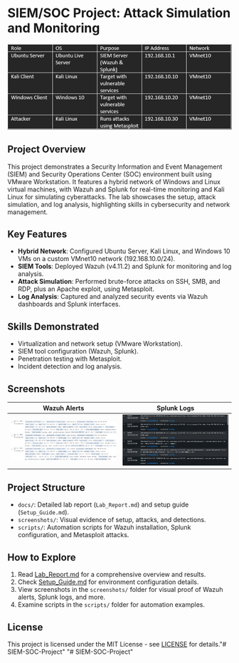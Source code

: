 # SIEM/SOC Project: Attack Simulation and Monitoring

![Network Diagram](docs/Network_Diagram.png)

## Project Overview
This project demonstrates a Security Information and Event Management (SIEM) and Security Operations Center (SOC) environment built using VMware Workstation. It features a hybrid network of Windows and Linux virtual machines, with Wazuh and Splunk for real-time monitoring and Kali Linux for simulating cyberattacks. The lab showcases the setup, attack simulation, and log analysis, highlighting skills in cybersecurity and network management.

## Key Features
- **Hybrid Network**: Configured Ubuntu Server, Kali Linux, and Windows 10 VMs on a custom VMnet10 network (192.168.10.0/24).
- **SIEM Tools**: Deployed Wazuh (v4.11.2) and Splunk for monitoring and log analysis.
- **Attack Simulation**: Performed brute-force attacks on SSH, SMB, and RDP, plus an Apache exploit, using Metasploit.
- **Log Analysis**: Captured and analyzed security events via Wazuh dashboards and Splunk interfaces.

## Skills Demonstrated
- Virtualization and network setup (VMware Workstation).
- SIEM tool configuration (Wazuh, Splunk).
- Penetration testing with Metasploit.
- Incident detection and log analysis.

## Screenshots
| Wazuh Alerts | Splunk Logs |
|--------------|-------------|
| ![Wazuh SSH Alert](docs/screenshots/wazuh_dashboard_ssh_kali.png) | ![Splunk SSH Log](docs/screenshots/splunk_logs_ssh_kali.png) |

## Project Structure
- `docs/`: Detailed lab report (`Lab_Report.md`) and setup guide (`Setup_Guide.md`).
- `screenshots/`: Visual evidence of setup, attacks, and detections.
- `scripts/`: Automation scripts for Wazuh installation, Splunk configuration, and Metasploit attacks.

## How to Explore
1. Read [Lab_Report.md](docs/Lab_Report.md) for a comprehensive overview and results.
2. Check [Setup_Guide.md](docs/Setup_Guide.md) for environment configuration details.
3. View screenshots in the `screenshots/` folder for visual proof of Wazuh alerts, Splunk logs, and more.
4. Examine scripts in the `scripts/` folder for automation examples.

## License
This project is licensed under the MIT License - see [LICENSE](LICENSE) for details."# SIEM-SOC-Project" 
"# SIEM-SOC-Project" 

